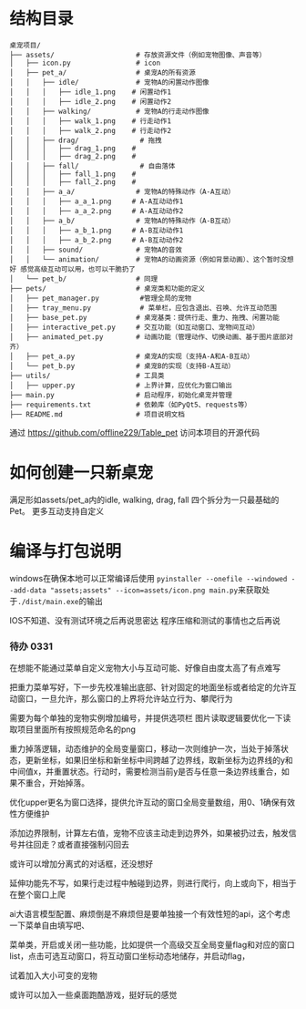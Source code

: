 # 结构目录
```
桌宠项目/
├── assets/                    # 存放资源文件（例如宠物图像、声音等）
│   ├── icon.py                # icon
│   ├── pet_a/                 # 桌宠A的所有资源
│   │   ├── idle/              # 宠物A的闲置动作图像
│   │   │   ├── idle_1.png    # 闲置动作1
│   │   │   ├── idle_2.png    # 闲置动作2
│   │   ├── walking/           # 宠物A的行走动作图像
│   │   │   ├── walk_1.png    # 行走动作1
│   │   │   ├── walk_2.png    # 行走动作2
│   │   ├── drag/               # 拖拽
│   │   │   ├── drag_1.png    # 
│   │   │   ├── drag_2.png    # 
│   │   ├── fall/               # 自由落体
│   │   │   ├── fall_1.png    # 
│   │   │   ├── fall_2.png    #
│   │   ├── a_a/               # 宠物A的特殊动作（A-A互动）
│   │   │   ├── a_a_1.png     # A-A互动动作1
│   │   │   ├── a_a_2.png     # A-A互动动作2
│   │   ├── a_b/               # 宠物A的特殊动作（A-B互动）
│   │   │   ├── a_b_1.png     # A-B互动动作1
│   │   │   ├── a_b_2.png     # A-B互动动作2
│   │   ├── sound/             # 宠物A的音效
│   │   └── animation/         # 宠物A的动画资源（例如背景动画）、这个暂时没想好 感觉高级互动可以用，也可以干脆扔了
│   └── pet_b/                 # 同理
├── pets/                      # 桌宠类和功能的定义
│   ├── pet_manager.py          #管理全局的宠物 
│   ├── tray_menu.py            # 菜单栏，应包含退出、召唤、允许互动范围
│   ├── base_pet.py            # 桌宠基类：提供行走、重力、拖拽、闲置功能
│   ├── interactive_pet.py     # 交互功能（如互动窗口、宠物间互动）
│   ├── animated_pet.py        # 动画功能（管理动作、切换动画、基于图片底部对齐）
│   ├── pet_a.py               # 桌宠A的实现（支持A-A和A-B互动）
│   └── pet_b.py               # 桌宠B的实现（支持B-A互动）
├── utils/                     # 工具类
│   ├── upper.py               # 上界计算，应优化为窗口输出
├── main.py                    # 启动程序，初始化桌宠并管理
├── requirements.txt           # 依赖库（如PyQt5、requests等）
├── README.md                  # 项目说明文档
```
通过 https://github.com/offline229/Table_pet 访问本项目的开源代码
# 如何创建一只新桌宠
满足形如assets/pet_a内的idle, walking, drag, fall 四个拆分为一只最基础的Pet。
更多互动支持自定义

# 编译与打包说明

windows在确保本地可以正常编译后使用
`pyinstaller --onefile --windowed --add-data "assets;assets" --icon=assets/icon.png main.py`来获取处于`./dist/main.exe`的输出

IOS不知道、没有测试环境之后再说思密达
程序压缩和测试的事情也之后再说


###  待办 0331

在想能不能通过菜单自定义宠物大小与互动可能、好像自由度太高了有点难写

把重力菜单写好，下一步先校准输出底部、针对固定的地面坐标或者给定的允许互动窗口，一旦允许，那么窗口的上界将允许站立行为、攀爬行为

需要为每个单独的宠物实例增加编号，并提供选项栏
图片读取逻辑要优化一下读取项目里面所有按照规范命名的png

重力掉落逻辑，动态维护的全局变量窗口，移动一次则维护一次，当处于掉落状态，更新坐标，如果旧坐标和新坐标中间跨越了边界线，取新坐标为边界线的y和中间值x，并重置状态。行动时，需要检测当前y是否与任意一条边界线重合，如果不重合，开始掉落。

优化upper更名为窗口选择，提供允许互动的窗口全局变量数组，用0、1确保有效性方便维护

添加边界限制，计算左右值，宠物不应该主动走到边界外，如果被扔过去，触发信号并往回走？或者直接强制闪回去

或许可以增加分离式的对话框，还没想好

延伸功能先不写，如果行走过程中触碰到边界，则进行爬行，向上或向下，相当于在整个窗口上爬

ai大语言模型配置、麻烦倒是不麻烦但是要单独接一个有效性短的api，这个考虑一下菜单自由填写吧、

菜单类，开启或关闭一些功能，比如提供一个高级交互全局变量flag和对应的窗口list，点击可选互动窗口，将互动窗口坐标动态地储存，并启动flag，

试着加入大小可变的宠物

或许可以加入一些桌面跑酷游戏，挺好玩的感觉
